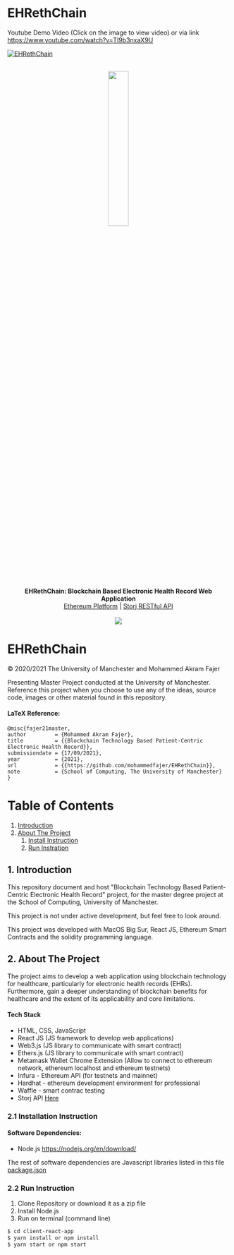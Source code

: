 # EHRethChain


Youtube Demo Video (Click on the image to view video) or via link https://www.youtube.com/watch?v=TI9b3nxaX9U


 [![EHRethChain](https://github.com/johnfelipe/EHRethChain/blob/main/Screenshot%202021-09-14%20at%2023.55.54.png)](https://www.youtube.com/watch?v=TI9b3nxaX9U)
 



 


<p align="center">

  <br>
  <img src="https://github.com/johnfelipe/EHRethChain/blob/main/ethereum.png" width="30%"/><br>
  <b>EHRethChain: Blockchain Based Electronic Health Record Web Application</b><br>
  <a href="https://ethereum.org/en/">Ethereum Platform</a> |
  <a href="https://github.com/mohammedfajer/Storj-REST-API">Storj RESTful API</a>
  <br><br>
  <img src="https://github.com/johnfelipe/EHRethChain/blob/main/EHRethChain.gif" />
</p>

# EHRethChain

© 2020/2021 The University of Manchester and Mohammed Akram Fajer

Presenting Master Project conducted at the University of Manchester. Reference this project when you choose to use any of the ideas, source code, images or other material found in this repository.

#### LaTeX Reference:

```
@misc{fajer21master,
author         = {Mohammed Akram Fajer},
title          = {{Blockchain Technology Based Patient-Centric Electronic Health Record}},
submissiondate = {17/09/2021},
year           = {2021},
url            = {{https://github.com/mohammedfajer/EHRethChain}},
note           = {School of Computing, The University of Manchester}
}
```

# Table of Contents

1. [Introduction](#introduction)
2. [About The Project](#paragraph1)
   1. [Install Instruction](#subparagraph1)
   2. [Run Instration](#subparagraph2)

## 1. Introduction <a name="introduction"></a>

This repository document and host "Blockchain Technology Based Patient-Centric Electronic Health Record" project, for the master degree project at the School of Computing, University of Manchester.

This project is not under active development, but feel free to look around.

This project was developed with MacOS Big Sur, React JS, Ethereum Smart Contracts and the solidity programming language.

## 2. About The Project <a name="paragraph1"></a>

The project aims to develop a web application using blockchain technology for healthcare, particularly for electronic health records (EHRs). Furthermore, gain a deeper understanding of blockchain benefits for healthcare and the extent of its applicability and core limitations.

#### Tech Stack
- HTML, CSS, JavaScript
- React JS (JS framework to develop web applications)
- Web3.js (JS library to communicate with smart contract)
- Ethers.js (JS library to communicate with smart contract)
- Metamask Wallet Chrome Extension (Allow to connect to ethereum network, ethereum localhost and ethereum testnets)
- Infura - Ethereum API (for testnets and mainnet)
- Hardhat - ethereum development environment for professional
- Waffle - smart contrac testing
- Storj API [Here](https://github.com/johnfelipe/Storj-REST-API)

### 2.1 Installation Instruction <a name="subparagraph1"></a>

#### Software Dependencies:
- Node.js https://nodejs.org/en/download/

The rest of software dependencies are Javascript libraries listed in this file [package.json](https://github.com/johnfelipe/EHRethChain/blob/main/client-react-app/package.json)


### 2.2 Run Instruction <a name="subparagraph2"></a>

1. Clone Repository or download it as a zip file
2. Install Node.js
3. Run on terminal (command line)

```bash
$ cd client-react-app
$ yarn install or npm install
$ yarn start or npm start
```





